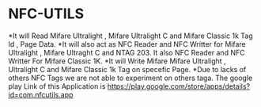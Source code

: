 NFC-UTILS
=========
*It will Read Mifare Ultralight ,  Mifare Ultralight C and Mifare Classic 1k Tag Id , Page Data.
*It will also act as NFC Reader and NFC Writter for Mifare Ultralight , Mifare Ultraght C and NTAG 203. It also NFC Reader and NFC Writter For Mifare Classic 1K.
*It will Write Mifare Mifare Ultralight , Ultralight C and Mifare Classic 1k Tag on specefic Page.
*Due to lacks of others NFC Tags we are not able to experiment on others taga.
The google play Link of this Application is
https://play.google.com/store/apps/details?id=com.nfcutils.app


